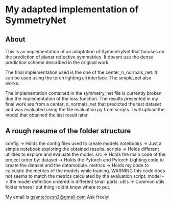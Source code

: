 # My adapted implementation of SymmetryNet

## About

This is an implementation of an adaptation of SymmetryNet that focuses on
the prediction of planar reflective symmetries. It doesnt use the dense prediction scheme
described in the original work.

The final implementation used is the one of the center_n_normals_net. It can be used
using the torch lighting cli interface. The simple_net also works.

The implementation contained in the symmetry_net file is currently broken due the implementation
of the loss function. The results presented in my final work are from a center_n_normals_net that predicted
the test dataset and was evaluated using the file evaluation.py from scripts. I will upload the model that obtained the
last result later.

## A rough resume of the folder structure

config -> Holds the config files used to create models
notebooks -> Just a simple notebook exploring the obtained results.
scripts -> Holds different utilities to explore and evaluate the model.
src -> Holds the main code of the project order by:
    dataset -> Holds the Pytorch and Pytorch Lighting code to create the dataset and the datamodule.
    metrics -> Holds my code to calculate the metrics of the models while training. WARNING this code
               does not seems to match the metrics calculated by the evaluation script.
    model   -> the model definition ordered in different small parts.
    utils   -> Common utils folder where i put thing i didnt know where to put.
    
My email is gsantelicesn2@gmail.com Ask freely!



